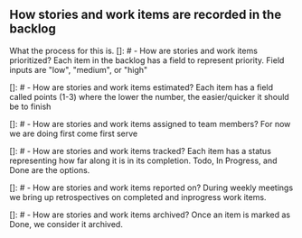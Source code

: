 ## How stories and work items are recorded in the backlog

What the process for this is.
[]: # - How are stories and work items prioritized?
Each item in the backlog has a field to represent priority. Field inputs are "low", "medium", or "high"


[]: # - How are stories and work items estimated? 
Each item has a field called points (1-3) where the lower the number, the easier/quicker it should be to finish


[]: # - How are stories and work items assigned to team members? 
For now we are doing first come first serve


[]: # - How are stories and work items tracked? 
Each item has a status representing how far along it is in its completion. Todo, In Progress, and Done are the options.


[]: # - How are stories and work items reported on? 
During weekly meetings we bring up retrospectives on completed and inprogress work items.


[]: # - How are stories and work items archived? 
Once an item is marked as Done, we consider it archived.
